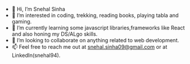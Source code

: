 - 👋 Hi, I’m Snehal Sinha
- 👀 I’m interested in coding, trekking, reading books, playing tabla and gaming.
- 🌱 I’m currently learning some javascript libraries,frameworks like React and also honing my DS/ALgo skills.
- 💞️ I’m looking to collaborate on anything related to web development.
- 📫 Feel free to reach me out at snehal.sinha09@gmail.com or at LinkedIn(snehal94).

<!---
snehal-94/snehal-94 is a ✨ special ✨ repository because its `README.md` (this file) appears on your GitHub profile.
You can click the Preview link to take a look at your changes.
--->
